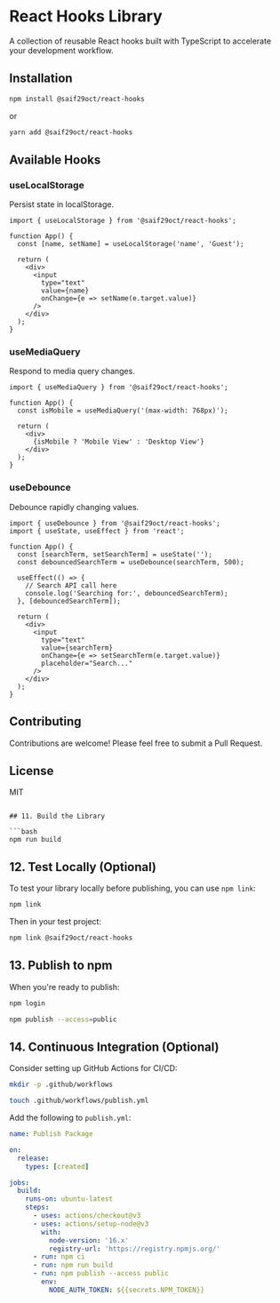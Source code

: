 # React Hooks Library

A collection of reusable React hooks built with TypeScript to accelerate your development workflow.

## Installation

```bash
npm install @saif29oct/react-hooks
```

or

```bash
yarn add @saif29oct/react-hooks
```

## Available Hooks

### useLocalStorage

Persist state in localStorage.

```tsx
import { useLocalStorage } from '@saif29oct/react-hooks';

function App() {
  const [name, setName] = useLocalStorage('name', 'Guest');
  
  return (
    <div>
      <input
        type="text"
        value={name}
        onChange={e => setName(e.target.value)}
      />
    </div>
  );
}
```

### useMediaQuery

Respond to media query changes.

```tsx
import { useMediaQuery } from '@saif29oct/react-hooks';

function App() {
  const isMobile = useMediaQuery('(max-width: 768px)');
  
  return (
    <div>
      {isMobile ? 'Mobile View' : 'Desktop View'}
    </div>
  );
}
```

### useDebounce

Debounce rapidly changing values.

```tsx
import { useDebounce } from '@saif29oct/react-hooks';
import { useState, useEffect } from 'react';

function App() {
  const [searchTerm, setSearchTerm] = useState('');
  const debouncedSearchTerm = useDebounce(searchTerm, 500);
  
  useEffect(() => {
    // Search API call here
    console.log('Searching for:', debouncedSearchTerm);
  }, [debouncedSearchTerm]);
  
  return (
    <div>
      <input
        type="text"
        value={searchTerm}
        onChange={e => setSearchTerm(e.target.value)}
        placeholder="Search..."
      />
    </div>
  );
}
```

## Contributing

Contributions are welcome! Please feel free to submit a Pull Request.

## License

MIT
```

## 11. Build the Library

```bash
npm run build
```

## 12. Test Locally (Optional)

To test your library locally before publishing, you can use `npm link`:

```bash
npm link
```

Then in your test project:

```bash
npm link @saif29oct/react-hooks
```

## 13. Publish to npm

When you're ready to publish:

```bash
npm login
```

```bash
npm publish --access=public
```

## 14. Continuous Integration (Optional)

Consider setting up GitHub Actions for CI/CD:

```bash
mkdir -p .github/workflows
```

```bash
touch .github/workflows/publish.yml
```

Add the following to `publish.yml`:

```yaml:.github/workflows/publish.yml
name: Publish Package

on:
  release:
    types: [created]

jobs:
  build:
    runs-on: ubuntu-latest
    steps:
      - uses: actions/checkout@v3
      - uses: actions/setup-node@v3
        with:
          node-version: '16.x'
          registry-url: 'https://registry.npmjs.org/'
      - run: npm ci
      - run: npm run build
      - run: npm publish --access public
        env:
          NODE_AUTH_TOKEN: ${{secrets.NPM_TOKEN}}
